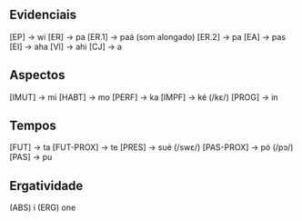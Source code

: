 ## Evidenciais
[EP] -> wi
[ER] -> pa
[ER.1] -> paá (som alongado)
[ER.2] -> pa
[EA] -> pas
[EI] -> aha
[VI] -> ahi
[CJ] -> a

## Aspectos
[IMUT] -> mi
[HABT] -> mo
[PERF] -> ka
[IMPF] -> ké (/kɛ/)
[PROG] -> in

## Tempos
[FUT] -> ta
[FUT-PROX] -> te 
[PRES] -> sué (/swɛ/)
[PAS-PROX] -> pó (/pɔ/)
[PAS] -> pu

## Ergatividade
(ABS) i
(ERG) one